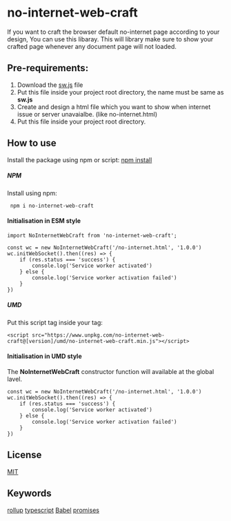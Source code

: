 # no-internet-web-craft
If you want to craft the browser default no-internet page according to your design, You can use this libaray. This will library make sure to show your crafted page whenever any document page will not loaded.

## Pre-requirements:
1. Download the [sw.js](https://www.unpkg.com/no-internet-web-craft@[version]/sw.js) file
2. Put this file inside your project root directory, the name must be same as **sw.js**
3. Create and design a html file which you want to show when internet issue or server unavaialbe. (like no-internet.html)
4. Put this file inside your project root directory.

## How to use
Install the package using npm or script:
[npm install](https://www.npmjs.com/package/no-internet-web-craft)
##### NPM
Install using npm:
```
 npm i no-internet-web-craft
```
#### Initialisation in ESM style
```
import NoInternetWebCraft from 'no-internet-web-craft';

const wc = new NoInternetWebCraft('/no-internet.html', '1.0.0')
wc.initWebSocket().then((res) => {
    if (res.status === 'success') {
        console.log('Service worker activated')
    } else {
        console.log('Service worker activation failed')
    }
})
```
##### UMD
Put this script tag inside your <head> tag:
```
<script src="https://www.unpkg.com/no-internet-web-craft@[version]/umd/no-internet-web-craft.min.js"></script>
```
#### Initialisation in UMD style
The **NoInternetWebCraft** constructor function will available at the global lavel.
```
const wc = new NoInternetWebCraft('/no-internet.html', '1.0.0')
wc.initWebSocket().then((res) => {
    if (res.status === 'success') {
        console.log('Service worker activated')
    } else {
        console.log('Service worker activation failed')
    }
})
```

## License
[MIT](LICENSE)

## Keywords
[rollup](https://www.npmjs.com/package/rollup) [typescript](https://www.npmjs.com/package/typescript) [Babel](https://www.npmjs.com/package/@babel/core) [promises](https://www.npmjs.com/search?q=keywords:promise)
